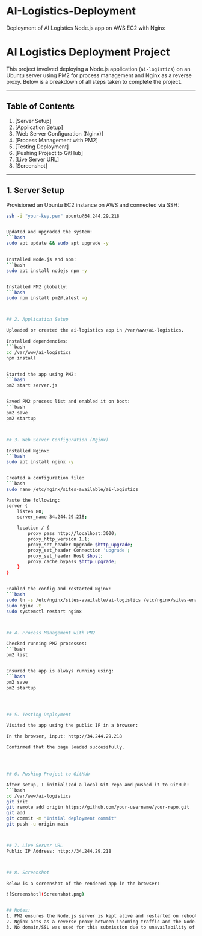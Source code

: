 # AI-Logistics-Deployment
Deployment of AI Logistics Node.js app on AWS EC2 with Nginx


# AI Logistics Deployment Project

This project involved deploying a Node.js application (`ai-logistics`) on an Ubuntu server using PM2 for process management and Nginx as a reverse proxy. Below is a breakdown of all steps taken to complete the project.

---

## Table of Contents

1. [Server Setup]
2. [Application Setup]
3. [Web Server Configuration (Nginx)]
4. [Process Management with PM2]
5. [Testing Deployment]
6. [Pushing Project to GitHub]
7. [Live Server URL]
8. [Screenshot]

---

## 1. Server Setup

Provisioned an Ubuntu EC2 instance on AWS and connected via SSH:
```bash
ssh -i "your-key.pem" ubuntu@34.244.29.218


Updated and upgraded the system:
```bash
sudo apt update && sudo apt upgrade -y


Installed Node.js and npm:
```bash
sudo apt install nodejs npm -y


Installed PM2 globally:
```bash
sudo npm install pm2@latest -g



## 2. Application Setup

Uploaded or created the ai-logistics app in /var/www/ai-logistics.

Installed dependencies:
```bash
cd /var/www/ai-logistics
npm install


Started the app using PM2:
```bash
pm2 start server.js


Saved PM2 process list and enabled it on boot:
```bash
pm2 save
pm2 startup



## 3. Web Server Configuration (Nginx)

Installed Nginx:
```bash
sudo apt install nginx -y


Created a configuration file:
```bash
sudo nano /etc/nginx/sites-available/ai-logistics

Paste the following:
server {
    listen 80;
    server_name 34.244.29.218;

    location / {
        proxy_pass http://localhost:3000;
        proxy_http_version 1.1;
        proxy_set_header Upgrade $http_upgrade;
        proxy_set_header Connection 'upgrade';
        proxy_set_header Host $host;
        proxy_cache_bypass $http_upgrade;
    }
}


Enabled the config and restarted Nginx:
```bash
sudo ln -s /etc/nginx/sites-available/ai-logistics /etc/nginx/sites-enabled/
sudo nginx -t
sudo systemctl restart nginx



## 4. Process Management with PM2

Checked running PM2 processes:
```bash
pm2 list


Ensured the app is always running using:
```bash
pm2 save
pm2 startup




## 5. Testing Deployment

Visited the app using the public IP in a browser:

In the browser, input: http://34.244.29.218

Confirmed that the page loaded successfully.




## 6. Pushing Project to GitHub

After setup, I initialized a local Git repo and pushed it to GitHub:
```bash
cd /var/www/ai-logistics
git init
git remote add origin https://github.com/your-username/your-repo.git
git add .
git commit -m "Initial deployment commit"
git push -u origin main



## 7. Live Server URL
Public IP Address: http://34.244.29.218



## 8. Screenshot

Below is a screenshot of the rendered app in the browser:

![Screenshot](Screenshot.png)


## Notes:
1. PM2 ensures the Node.js server is kept alive and restarted on reboot.
2. Nginx acts as a reverse proxy between incoming traffic and the Node.js app.
3. No domain/SSL was used for this submission due to unavailability of a free domain.

